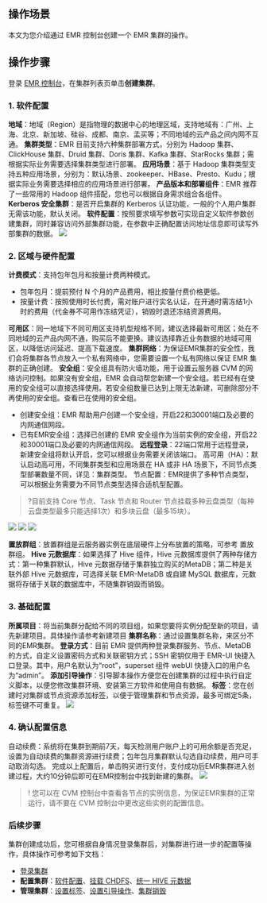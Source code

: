 ## 操作场景
本文为您介绍通过 EMR 控制台创建一个 EMR 集群的操作。

## 操作步骤
登录 [EMR 控制台](https://console.cloud.tencent.com/emr)，在集群列表页单击**创建集群**。

### 1. 软件配置
**地域**：地域（Region）是指物理的数据中心的地理区域，支持地域有：广州、上海、北京、新加坡、硅谷、成都、南京、孟买等；不同地域的云产品之间内网不互通。
**集群类型**：EMR 目前支持六种集群部署方式，分别为 Hadoop 集群、ClickHouse 集群、Druid 集群、Doris 集群、Kafka 集群、StarRocks 集群；需根据实际业务需要选择集群类型进行部署。
**应用场景**：基于 Hadoop 集群类型支持五种应用场景，分别为：默认场景、zookeeper、HBase、Presto、Kudu；根据实际业务需要选择相应的应用场景进行部署。
**产品版本和部署组件**：EMR 推荐了一些常用的 Hadoop 组件搭配，您也可以根据自身需求组合各组件。
**Kerberos 安全集群**：是否开启集群的 Kerberos 认证功能，一般的个人用户集群无需该功能，默认关闭。
**软件配置**：按照要求填写参数可实现自定义软件参数创建集群，同时兼容访问外部集群功能，在参数中正确配置访问地址信息即可读写外部集群的数据。
![](https://qcloudimg.tencent-cloud.cn/raw/b84e409d7da362bf846d1c5b7fe17c91.png)

### 2. 区域与硬件配置
**计费模式**：支持包年包月和按量计费两种模式。
- 包年包月：提前预付 N 个月的产品费用，相比按量付费价格更低。
- 按量计费：按照使用时长付费，需对账户进行实名认证，在开通时需冻结1小时的费用（代金券不可用作冻结凭证），销毁时退还冻结资源费用。

**可用区**：同一地域下不同可用区支持机型规格不同，建议选择最新可用区；处在不同地域的云产品内网不通，购买后不能更换。建议选择靠近业务数据的地域可用区，以降低访问延迟、提高下载速度。
**集群网络**：为保证EMR集群的安全性，我们会将集群各节点放入一个私有网络中，您需要设置一个私有网络以保证 EMR 集群的正确创建。
**安全组**：安全组具有防火墙功能，用于设置云服务器 CVM 的网络访问控制。如果没有安全组，EMR 会自动帮您新建一个安全组。若已经有在使用的安全组可以直接选择使用。若安全组数量已达到上限无法新建，可删除部分不再使用的安全组。查看已在使用的安全组。
- 创建安全组：EMR 帮助用户创建一个安全组，开启22和30001端口及必要的内网通信网段。
- 已有EMR安全组：选择已创建的 EMR 安全组作为当前实例的安全组，开启22和30001端口及必要的内网通信网段。
**远程登录**：22端口常用于远程登录，新建安全组将默认开启，您可以根据业务需要关闭该端口。
高可用（HA）：默认启动高可用，不同集群类型和应用场景在 HA 或非 HA 场景下，不同节点类型部署数量不同，详见：集群类型。
节点配置：EMR提供了多种节点类型，可以根据业务需要为不同节点类型选择合适机型配置。

>?目前支持 Core 节点、Task 节点和 Router 节点挂载多种云盘类型（每种云盘类型最多只能选择1次）和多块云盘（最多15块）。

![](https://qcloudimg.tencent-cloud.cn/raw/84be2a0af0c645d5b40c7d188d6a681a.png)
![](https://qcloudimg.tencent-cloud.cn/raw/7e73d3fda1e98a890506e7bfefb88a45.png)
![](https://qcloudimg.tencent-cloud.cn/raw/fd90ac61f4f3b428e9ff51c2e243c76e.png)

**置放群组**：放置群组是云服务器实例在底层硬件上分布放置的策略，可参考 置放群组。
**Hive 元数据库**：如果选择了 Hive 组件，Hive 元数据库提供了两种存储方式：第一种集群默认，Hive 元数据存储于集群独立购买的MetaDB；第二种是关联外部 Hive 元数据库，可选择关联 EMR-MetaDB 或自建 MySQL 数据库，元数据将存储于关联的数据库中，不随集群销毁而销毁。

### 3. 基础配置
**所属项目**：将当前集群分配给不同的项目组，如果您要将实例分配至新的项目，请先新建项目。具体操作请参考新建项目
**集群名称**：通过设置集群名称，来区分不同的EMR集群。
**登录方式**：目前 EMR 提供两种登录集群服务、节点、MetaDB 的方式，自定义设置密码方式和关联密钥方式；SSH 密钥仅用于 EMR-UI 快捷入口登录。其中，用户名默认为“root”，superset 组件 webUI 快捷入口的用户名为“admin”。
**添加引导操作**：引导脚本操作方便您在创建集群的过程中执行自定义脚本，以便您修改集群环境、安装第三方软件和使用自有数据。
**标签**：您在创建时对集群或节点资源添加标签，以便于管理集群和节点资源，最多可绑定5条，标签键不可重复。
![](https://qcloudimg.tencent-cloud.cn/raw/facb574907c2a6649e4f39997788eb76.png)

### 4. 确认配置信息
自动续费：系统将在集群到期前7天，每天检测用户账户上的可用余额是否充足，设置为自动续费的集群资源进行续费；包年包月集群默认勾选自动续费，用户可手动取消勾选。
完成以上配置后，单击购买进行支付，支付成功后EMR集群进入创建过程，大约10分钟后即可在EMR控制台中找到新建的集群。
![](https://qcloudimg.tencent-cloud.cn/raw/e2b880720188bd9aaf796590e63ac123.png)

>! 您可以在 CVM 控制台中查看各节点的实例信息，为保证EMR集群的正常运行，请不要在 CVM 控制台中更改这些实例的配置信息。

### 后续步骤
集群创建成功后，您可根据自身情况登录集群后，对集群进行进一步的配置等操作，具体操作可参考如下文档：
- [登录集群](https://tcloud-doc.isd.com/document/product/589/34358)
- **配置集群**：[软件配置](https://tcloud-doc.isd.com/document/product/589/35655)、[挂载 CHDFS](https://tcloud-doc.isd.com/document/product/589/40541)、[统一 HIVE 元数据](https://tcloud-doc.isd.com/document/product/589/44835)
- **管理集群**：[设置标签](https://tcloud-doc.isd.com/document/product/589/39085)、[设置引导操作](https://tcloud-doc.isd.com/document/product/589/35656)、[集群销毁](https://tcloud-doc.isd.com/document/product/589/34370)
